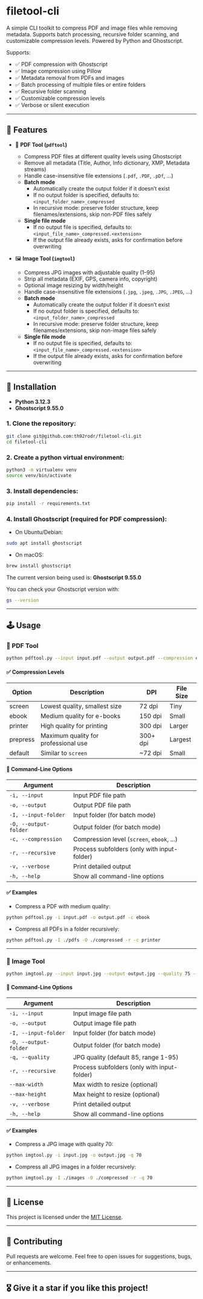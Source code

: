 # filetool-cli

A simple CLI toolkit to compress PDF and image files while removing metadata. Supports batch processing, recursive folder scanning, and customizable compression levels. Powered by Python and Ghostscript.

Supports:
- ✅ PDF compression with Ghostscript
- ✅ Image compression using Pillow
- ✅ Metadata removal from PDFs and images
- ✅ Batch processing of multiple files or entire folders
- ✅ Recursive folder scanning
- ✅ Customizable compression levels
- ✅ Verbose or silent execution

---

## 🎯 Features

- 📄 **PDF Tool (`pdftool`)**
  - Compress PDF files at different quality levels using Ghostscript
  - Remove all metadata (Title, Author, Info dictionary, XMP, Metadata streams)
  - Handle case-insensitive file extensions (`.pdf`, `.PDF`, `.pDf`, …)
  - **Batch mode**
    - Automatically create the output folder if it doesn’t exist
    - If no output folder is specified, defaults to: `<input_folder_name>_compressed`
    - In recursive mode: preserve folder structure, keep filenames/extensions, skip non-PDF files safely
  - **Single file mode**
    - If no output file is specified, defaults to: `<input_file_name>_compressed.<extension>`
    - If the output file already exists, asks for confirmation before overwriting

- 🖼️ **Image Tool (`imgtool`)**
  - Compress JPG images with adjustable quality (1–95)
  - Strip all metadata (EXIF, GPS, camera info, copyright)
  - Optional image resizing by width/height
  - Handle case-insensitive file extensions (`.jpg`, `.jpeg`, `.JPG`, `.JPEG`, …)
  - **Batch mode**
    - Automatically create the output folder if it doesn’t exist
    - If no output folder is specified, defaults to: `<input_folder_name>_compressed`
    - In recursive mode: preserve folder structure, keep filenames/extensions, skip non-image files safely
  - **Single file mode**
    - If no output file is specified, defaults to: `<input_file_name>_compressed.<extension>`
    - If the output file already exists, asks for confirmation before overwriting

---

## 🧭 Installation

- **Python 3.12.3**
- **Ghostscript 9.55.0**

### 1. Clone the repository:

```bash
git clone git@github.com:th92rodr/filetool-cli.git
cd filetool-cli
```

### 2. Create a python virtual environment:

```bash
python3 -m virtualenv venv
source venv/bin/activate
```

### 3. Install dependencies:

```bash
pip install -r requirements.txt
```

### 4. Install Ghostscript (required for PDF compression):

- On Ubuntu/Debian:

```bash
sudo apt install ghostscript
```

- On macOS:

```bash
brew install ghostscript
```

The current version being used is: **Ghostscript 9.55.0**

You can check your Ghostscript version with:

```bash
gs --version
```

---

## 🕹️ Usage

### 🔹 PDF Tool

```bash
python pdftool.py --input input.pdf --output output.pdf --compression ebook --verbose
```

#### ✅ Compression Levels

| Option    | Description                               | DPI      | File Size  |
|-----------|-------------------------------------------|----------|------------|
| screen    | Lowest quality, smallest size             | 72 dpi   | Tiny       |
| ebook     | Medium quality for e-books                | 150 dpi  | Small      |
| printer   | High quality for printing                 | 300 dpi  | Larger     |
| prepress  | Maximum quality for professional use      | 300+ dpi | Largest    |
| default   | Similar to `screen`                       | ~72 dpi  | Small      |

#### 🔧 Command-Line Options

| Argument              | Description                                  |
|-----------------------|----------------------------------------------|
| `-i, --input`         | Input PDF file path                          |
| `-o, --output`        | Output PDF file path                         |
| `-I, --input-folder`  | Input folder (for batch mode)                |
| `-O, --output-folder` | Output folder (for batch mode)               |
| `-c, --compression`   | Compression level (`screen`, `ebook`, ...)   |
| `-r, --recursive`     | Process subfolders (only with input-folder)  |
| `-v, --verbose`       | Print detailed output                        |
| `-h, --help`          | Show all command-line options                |

#### ✅ Examples

- Compress a PDF with medium quality:

```bash
python pdftool.py -i input.pdf -o output.pdf -c ebook
```

- Compress all PDFs in a folder recursively:

```bash
python pdftool.py -I ./pdfs -O ./compressed -r -c printer
```

---

### 🔹 Image Tool

```bash
python imgtool.py --input input.jpg --output output.jpg --quality 75 --verbose
```

#### 🔧 Command-Line Options

| Argument              | Description                                  |
|-----------------------|----------------------------------------------|
| `-i, --input`         | Input image file path                        |
| `-o, --output`        | Output image file path                       |
| `-I, --input-folder`  | Input folder (for batch mode)                |
| `-O, --output-folder` | Output folder (for batch mode)               |
| `-q, --quality`       | JPG quality (default 85, range 1-95)         |
| `-r, --recursive`     | Process subfolders (only with input-folder)  |
| `--max-width`         | Max width to resize (optional)               |
| `--max-height`        | Max height to resize (optional)              |
| `-v, --verbose`       | Print detailed output                        |
| `-h, --help`          | Show all command-line options                |

#### ✅ Examples

- Compress a JPG image with quality 70:

```bash
python imgtool.py -i input.jpg -o output.jpg -q 70
```

- Compress all JPG images in a folder recursively:

```bash
python imgtool.py -I ./images -O ./compressed -r -q 70
```

---

## 📜 License

This project is licensed under the [MIT License](LICENSE.md).

---

## 🤝 Contributing

Pull requests are welcome. Feel free to open issues for suggestions, bugs, or enhancements.

---

## 🎖️ Give it a star if you like this project!
